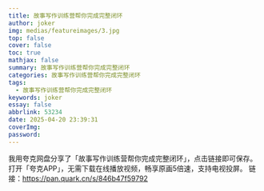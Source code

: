 ```yaml
---
title: 故事写作训练营帮你完成完整闭环
author: joker
img: medias/featureimages/3.jpg
top: false
cover: false
toc: true
mathjax: false
summary: 故事写作训练营帮你完成完整闭环
categories: 故事写作训练营帮你完成完整闭环
tags:
  - 故事写作训练营帮你完成完整闭环
keywords: joker
essay: false
abbrlink: 53234
date: 2025-04-20 23:39:31
coverImg:
password:
---
```


我用夸克网盘分享了「故事写作训练营帮你完成完整闭环」，点击链接即可保存。打开「夸克APP」，无需下载在线播放视频，畅享原画5倍速，支持电视投屏。
链接：https://pan.quark.cn/s/846b47f59792
